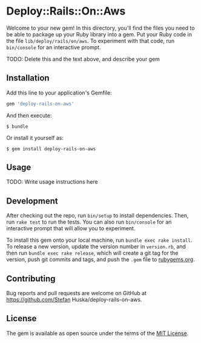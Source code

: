 # Deploy::Rails::On::Aws

Welcome to your new gem! In this directory, you'll find the files you need to be able to package up your Ruby library into a gem. Put your Ruby code in the file `lib/deploy/rails/on/aws`. To experiment with that code, run `bin/console` for an interactive prompt.

TODO: Delete this and the text above, and describe your gem

## Installation

Add this line to your application's Gemfile:

```ruby
gem 'deploy-rails-on-aws'
```

And then execute:

    $ bundle

Or install it yourself as:

    $ gem install deploy-rails-on-aws

## Usage

TODO: Write usage instructions here

## Development

After checking out the repo, run `bin/setup` to install dependencies. Then, run `rake test` to run the tests. You can also run `bin/console` for an interactive prompt that will allow you to experiment.

To install this gem onto your local machine, run `bundle exec rake install`. To release a new version, update the version number in `version.rb`, and then run `bundle exec rake release`, which will create a git tag for the version, push git commits and tags, and push the `.gem` file to [rubygems.org](https://rubygems.org).

## Contributing

Bug reports and pull requests are welcome on GitHub at https://github.com/Stefan Huska/deploy-rails-on-aws.


## License

The gem is available as open source under the terms of the [MIT License](http://opensource.org/licenses/MIT).

